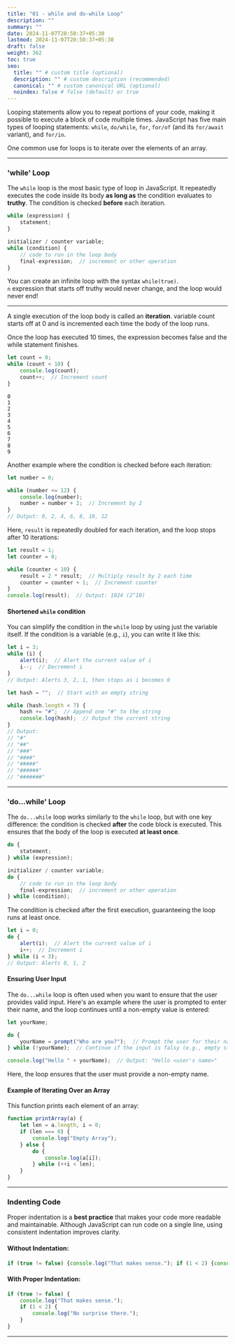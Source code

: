 ```yaml
---
title: "01 - while and do-while Loop"
description: ""
summary: ""
date: 2024-11-07T20:50:37+05:30
lastmod: 2024-11-07T20:50:37+05:30
draft: false
weight: 362
toc: true
seo:
  title: "" # custom title (optional)
  description: "" # custom description (recommended)
  canonical: "" # custom canonical URL (optional)
  noindex: false # false (default) or true
---
```




Looping statements allow you to repeat portions of your code, making it possible to execute a block of code multiple times. JavaScript has five main types of looping statements: `while`, `do/while`, `for`, `for/of` (and its `for/await` variant), and `for/in`.

One common use for loops is to iterate over the elements of an array.

---

### **'while' Loop**

The `while` loop is the most basic type of loop in JavaScript. It repeatedly executes the code inside its body **as long as** the condition evaluates to **truthy**. The condition is checked **before** each iteration.

```js
while (expression) {
    statement;
}
```

```js
initializer / counter variable;
while (condition) {
    // code to run in the loop body
    final-expression;  // increment or other operation
}
```
You can create an infinite loop with the syntax `while(true)`.     
`n` expression that starts off truthy would never change, and the loop would never end! 

___
A single execution of the loop body is called an **iteration**.
variable count starts off at 0 and is incremented each time the body of the loop runs.

Once the loop has executed 10 times, the expression becomes false and the while statement finishes.

```js
let count = 0;
while (count < 10) {
    console.log(count);
    count++;  // Increment count
}
```

```
0
1
2
3
4
5
6
7
8
9
```

Another example where the condition is checked before each iteration:

```js
let number = 0;

while (number <= 12) {
    console.log(number);
    number = number + 2;  // Increment by 2
}
// Output: 0, 2, 4, 6, 8, 10, 12
```

Here, `result` is repeatedly doubled for each iteration, and the loop stops after 10 iterations:

```js
let result = 1;
let counter = 0;

while (counter < 10) {
    result = 2 * result;  // Multiply result by 2 each time
    counter = counter + 1;  // Increment counter
}
console.log(result);  // Output: 1024 (2^10)
```

#### Shortened `while` condition

You can simplify the condition in the `while` loop by using just the variable itself. If the condition is a variable (e.g., `i`), you can write it like this:

```js
let i = 3;
while (i) {
    alert(i);  // Alert the current value of i
    i--;  // Decrement i
}
// Output: Alerts 3, 2, 1, then stops as i becomes 0
```

```js
let hash = "";  // Start with an empty string

while (hash.length < 7) {
    hash += "#";  // Append one "#" to the string
    console.log(hash);  // Output the current string
}
// Output:
// "#"
// "##"
// "###"
// "####"
// "#####"
// "######"
// "#######"
```

---

### **'do...while' Loop**

The `do...while` loop works similarly to the `while` loop, but with one key difference: the condition is checked **after** the code block is executed. This ensures that the body of the loop is executed **at least once**.

```js
do {
    statement;
} while (expression);
```

```js
initializer / counter variable;
do {
    // code to run in the loop body
    final-expression;  // increment or other operation
} while (condition);
```

The condition is checked after the first execution, guaranteeing the loop runs at least once.

```js
let i = 0;
do {
    alert(i);  // Alert the current value of i
    i++;  // Increment i
} while (i < 3);
// Output: Alerts 0, 1, 2
```

#### Ensuring User Input

The `do...while` loop is often used when you want to ensure that the user provides valid input. Here's an example where the user is prompted to enter their name, and the loop continues until a non-empty value is entered:

```js
let yourName;

do {
    yourName = prompt("Who are you?");  // Prompt the user for their name
} while (!yourName);  // Continue if the input is falsy (e.g., empty string)

console.log("Hello " + yourName);  // Output: "Hello <user's name>"
```

Here, the loop ensures that the user must provide a non-empty name.

#### Example of Iterating Over an Array

This function prints each element of an array:

```js
function printArray(a) {
    let len = a.length, i = 0;
    if (len === 0) {
        console.log("Empty Array");
    } else {
        do {
            console.log(a[i]);
        } while (++i < len);
    }
}
```

---

### **Indenting Code**

Proper indentation is a **best practice** that makes your code more readable and maintainable. Although JavaScript can run code on a single line, using consistent indentation improves clarity.

#### Without Indentation:

```js
if (true != false) {console.log("That makes sense."); if (1 < 2) {console.log("No surprise there.");}}
```

#### With Proper Indentation:

```js
if (true != false) {
    console.log("That makes sense.");
    if (1 < 2) {
        console.log("No surprise there.");
    }
}
```

---

